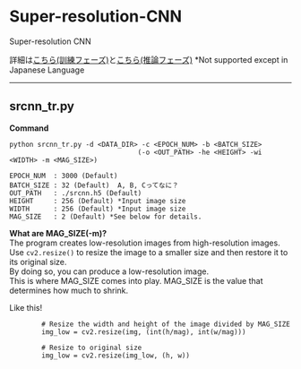 # Super-resolution-CNN
Super-resolution CNN

詳細は[こちら(訓練フェーズ)](https://qiita.com/hima_zin331/items/7cdb6e12bcc85b683c26)と[こちら(推論フェーズ)](https://qiita.com/hima_zin331/items/ebb6046a2a8d860254e1)
*Not supported except in Japanese Language

___

## srcnn_tr.py

**Command**  
```
python srcnn_tr.py -d <DATA_DIR> -c <EPOCH_NUM> -b <BATCH_SIZE>
                                (-o <OUT_PATH> -he <HEIGHT> -wi <WIDTH> -m <MAG_SIZE>)
                                
EPOCH_NUM  : 3000 (Default)  
BATCH_SIZE : 32 (Default)  A, B, Cってなに？
OUT_PATH   : ./srcnn.h5 (Default)  
HEIGHT     : 256 (Default) *Input image size
WIDTH      : 256 (Default) *Input image size
MAG_SIZE   : 2 (Default) *See below for details.
```

**What are MAG_SIZE(-m)?**  
The program creates low-resolution images from high-resolution images.  
Use `cv2.resize()` to resize the image to a smaller size and then restore it to its original size.  
By doing so, you can produce a low-resolution image.  
This is where MAG_SIZE comes into play. MAG_SIZE is the value that determines how much to shrink.

Like this!
```
        # Resize the width and height of the image divided by MAG_SIZE
        img_low = cv2.resize(img, (int(h/mag), int(w/mag)))
        
        # Resize to original size
        img_low = cv2.resize(img_low, (h, w))
```





